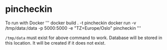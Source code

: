 # pincheckin

To run with Docker
'''
docker build . -t pincheckin
docker run -v /tmp/data:/data -p 5000:5000 -e "TZ=Europe/Oslo"  pincheckin
'''

`/tmp/data` must exist for above command to work. Database will be stored in this location. It will be created if it does not exist.